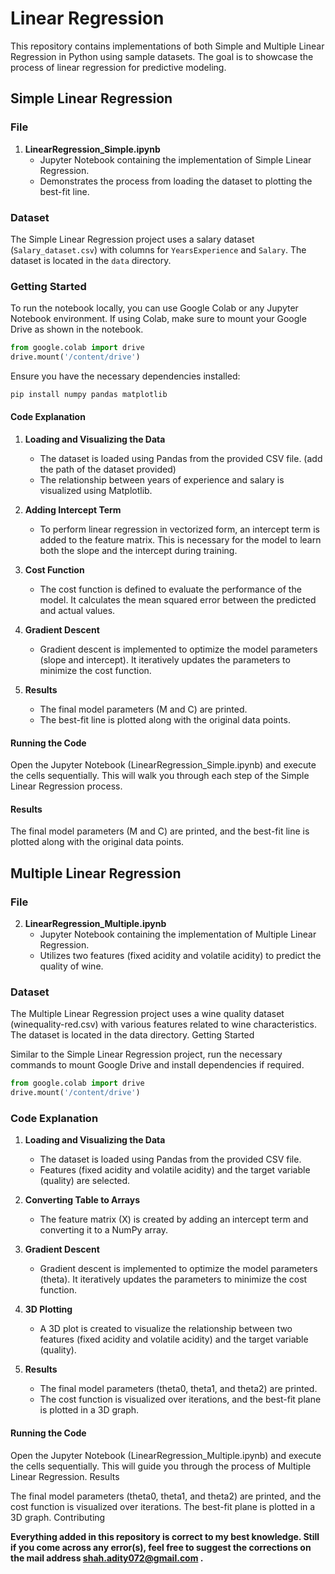 # Linear Regression 

This repository contains implementations of both Simple and Multiple Linear Regression in Python using sample datasets. The goal is to showcase the process of linear regression for predictive modeling.

## Simple Linear Regression

### File
1. **LinearRegression_Simple.ipynb**
   - Jupyter Notebook containing the implementation of Simple Linear Regression.
   - Demonstrates the process from loading the dataset to plotting the best-fit line.
  
### Dataset
The Simple Linear Regression project uses a salary dataset (`Salary_dataset.csv`) with columns for `YearsExperience` and `Salary`. The dataset is located in the `data` directory.

### Getting Started
To run the notebook locally, you can use Google Colab or any Jupyter Notebook environment. If using Colab, make sure to mount your Google Drive as shown in the notebook.

```python
from google.colab import drive
drive.mount('/content/drive')
```
Ensure you have the necessary dependencies installed:

```bash
pip install numpy pandas matplotlib
```

#### Code Explanation

1. **Loading and Visualizing the Data**
   - The dataset is loaded using Pandas from the provided CSV file. (add the path of the dataset provided)
   - The relationship between years of experience and salary is visualized using Matplotlib.

2. **Adding Intercept Term**
   - To perform linear regression in vectorized form, an intercept term is added to the feature matrix. This is necessary for the model to learn both the slope and the intercept during training.

3. **Cost Function**
   - The cost function is defined to evaluate the performance of the model. It calculates the mean squared error between the predicted and actual values.
  
4. **Gradient Descent**
   - Gradient descent is implemented to optimize the model parameters (slope and intercept). It iteratively updates the parameters to minimize the cost function.

5. **Results**
   - The final model parameters (M and C) are printed.
   - The best-fit line is plotted along with the original data points.

#### Running the Code

Open the Jupyter Notebook (LinearRegression_Simple.ipynb) and execute the cells sequentially. This will walk you through each step of the Simple Linear Regression process.

#### Results

The final model parameters (M and C) are printed, and the best-fit line is plotted along with the original data points.


## Multiple Linear Regression
### File

2. **LinearRegression_Multiple.ipynb**
   - Jupyter Notebook containing the implementation of Multiple Linear Regression.
   - Utilizes two features (fixed acidity and volatile acidity) to predict the quality of wine.

### Dataset

The Multiple Linear Regression project uses a wine quality dataset (winequality-red.csv) with various features related to wine characteristics. The dataset is located in the data directory.
Getting Started

Similar to the Simple Linear Regression project, run the necessary commands to mount Google Drive and install dependencies if required.

```python
from google.colab import drive
drive.mount('/content/drive')
```

### Code Explanation

1. **Loading and Visualizing the Data**
   - The dataset is loaded using Pandas from the provided CSV file.
   - Features (fixed acidity and volatile acidity) and the target variable (quality) are selected.
2. **Converting Table to Arrays**
   - The feature matrix (X) is created by adding an intercept term and converting it to a NumPy array.
3. **Gradient Descent**
   - Gradient descent is implemented to optimize the model parameters (theta). It iteratively updates the parameters to minimize the cost function.
4. **3D Plotting**
   - A 3D plot is created to visualize the relationship between two features (fixed acidity and volatile acidity) and the target variable (quality).

5. **Results**
   - The final model parameters (theta0, theta1, and theta2) are printed.
   - The cost function is visualized over iterations, and the best-fit plane is plotted in a 3D graph.

#### Running the Code
Open the Jupyter Notebook (LinearRegression_Multiple.ipynb) and execute the cells sequentially. This will guide you through the process of Multiple Linear Regression.
Results

The final model parameters (theta0, theta1, and theta2) are printed, and the cost function is visualized over iterations. The best-fit plane is plotted in a 3D graph.
Contributing

**Everything added in this repository is correct to my best knowledge. Still if you come across any error(s), feel free to suggest the corrections on the mail address shah.adity072@gmail.com .**
